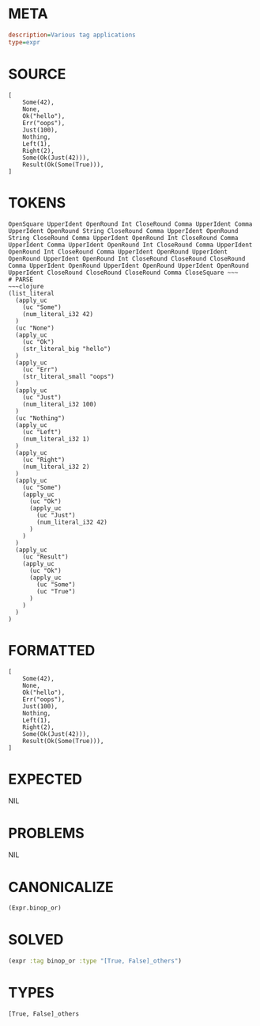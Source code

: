 # META
~~~ini
description=Various tag applications
type=expr
~~~
# SOURCE
~~~roc
[
    Some(42),
    None,
    Ok("hello"),
    Err("oops"),
    Just(100),
    Nothing,
    Left(1),
    Right(2),
    Some(Ok(Just(42))),
    Result(Ok(Some(True))),
]
~~~
# TOKENS
~~~text
OpenSquare UpperIdent OpenRound Int CloseRound Comma UpperIdent Comma UpperIdent OpenRound String CloseRound Comma UpperIdent OpenRound String CloseRound Comma UpperIdent OpenRound Int CloseRound Comma UpperIdent Comma UpperIdent OpenRound Int CloseRound Comma UpperIdent OpenRound Int CloseRound Comma UpperIdent OpenRound UpperIdent OpenRound UpperIdent OpenRound Int CloseRound CloseRound CloseRound Comma UpperIdent OpenRound UpperIdent OpenRound UpperIdent OpenRound UpperIdent CloseRound CloseRound CloseRound Comma CloseSquare ~~~
# PARSE
~~~clojure
(list_literal
  (apply_uc
    (uc "Some")
    (num_literal_i32 42)
  )
  (uc "None")
  (apply_uc
    (uc "Ok")
    (str_literal_big "hello")
  )
  (apply_uc
    (uc "Err")
    (str_literal_small "oops")
  )
  (apply_uc
    (uc "Just")
    (num_literal_i32 100)
  )
  (uc "Nothing")
  (apply_uc
    (uc "Left")
    (num_literal_i32 1)
  )
  (apply_uc
    (uc "Right")
    (num_literal_i32 2)
  )
  (apply_uc
    (uc "Some")
    (apply_uc
      (uc "Ok")
      (apply_uc
        (uc "Just")
        (num_literal_i32 42)
      )
    )
  )
  (apply_uc
    (uc "Result")
    (apply_uc
      (uc "Ok")
      (apply_uc
        (uc "Some")
        (uc "True")
      )
    )
  )
)
~~~
# FORMATTED
~~~roc
[
	Some(42),
	None,
	Ok("hello"),
	Err("oops"),
	Just(100),
	Nothing,
	Left(1),
	Right(2),
	Some(Ok(Just(42))),
	Result(Ok(Some(True))),
]
~~~
# EXPECTED
NIL
# PROBLEMS
NIL
# CANONICALIZE
~~~clojure
(Expr.binop_or)
~~~
# SOLVED
~~~clojure
(expr :tag binop_or :type "[True, False]_others")
~~~
# TYPES
~~~roc
[True, False]_others
~~~
